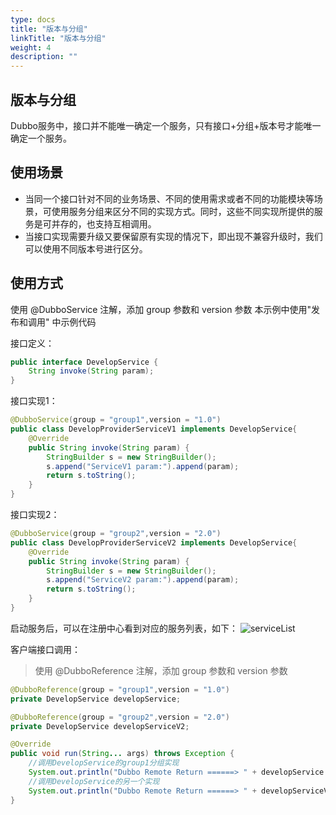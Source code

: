 ```yaml
---
type: docs
title: "版本与分组"
linkTitle: "版本与分组"
weight: 4
description: ""
---
```

## 版本与分组
Dubbo服务中，接口并不能唯一确定一个服务，只有接口+分组+版本号才能唯一确定一个服务。

## 使用场景
* 当同一个接口针对不同的业务场景、不同的使用需求或者不同的功能模块等场景，可使用服务分组来区分不同的实现方式。同时，这些不同实现所提供的服务是可并存的，也支持互相调用。
* 当接口实现需要升级又要保留原有实现的情况下，即出现不兼容升级时，我们可以使用不同版本号进行区分。


## 使用方式
使用 @DubboService 注解，添加 group 参数和 version 参数
本示例中使用"发布和调用" 中示例代码

接口定义：
```java
public interface DevelopService {
    String invoke(String param);
}
```

接口实现1：
```java
@DubboService(group = "group1",version = "1.0")
public class DevelopProviderServiceV1 implements DevelopService{
    @Override
    public String invoke(String param) {
        StringBuilder s = new StringBuilder();
        s.append("ServiceV1 param:").append(param);
        return s.toString();
    }
}
```
接口实现2：
```java
@DubboService(group = "group2",version = "2.0")
public class DevelopProviderServiceV2 implements DevelopService{
    @Override
    public String invoke(String param) {
        StringBuilder s = new StringBuilder();
        s.append("ServiceV2 param:").append(param);
        return s.toString();
    }
}
```

启动服务后，可以在注册中心看到对应的服务列表，如下：
![serviceList](/imgs/v3/develop/develop-service-list.png)


客户端接口调用：

> 使用 @DubboReference 注解，添加 group 参数和 version 参数

```java
@DubboReference(group = "group1",version = "1.0")
private DevelopService developService;

@DubboReference(group = "group2",version = "2.0")
private DevelopService developServiceV2;

@Override
public void run(String... args) throws Exception {
    //调用DevelopService的group1分组实现
    System.out.println("Dubbo Remote Return ======> " + developService.invoke("1"));
    //调用DevelopService的另一个实现
    System.out.println("Dubbo Remote Return ======> " + developServiceV2.invoke("2"));
}
```


